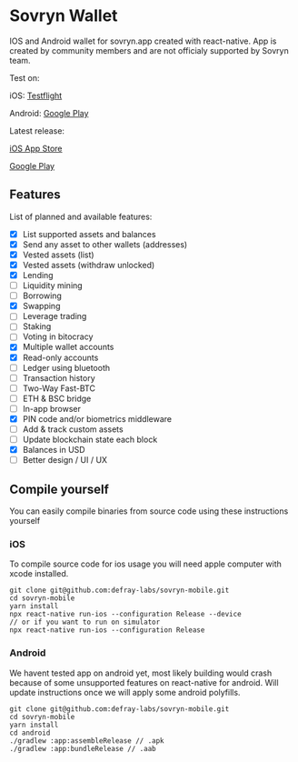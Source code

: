 # Sovryn Wallet
IOS and Android wallet for sovryn.app created with react-native.
App is created by community members and are not officialy supported by Sovryn team.

Test on:

iOS: [Testflight](https://testflight.apple.com/join/cSfETSV5)

Android: [Google Play](https://play.google.com/apps/testing/com.defray.sovryn)

Latest release:

[iOS App Store](https://apps.apple.com/us/app/sovryn-wallet/id1603993667)

[Google Play](https://play.google.com/store/apps/details?id=com.defray.sovryn)


## Features
List of planned and available features:

- [x] List supported assets and balances
- [x] Send any asset to other wallets (addresses)
- [x] Vested assets (list)
- [x] Vested assets (withdraw unlocked)
- [x] Lending
- [ ] Liquidity mining
- [ ] Borrowing
- [x] Swapping
- [ ] Leverage trading
- [ ] Staking
- [ ] Voting in bitocracy
- [x] Multiple wallet accounts
- [x] Read-only accounts
- [ ] Ledger using bluetooth
- [ ] Transaction history
- [ ] Two-Way Fast-BTC
- [ ] ETH & BSC bridge
- [ ] In-app browser
- [x] PIN code and/or biometrics middleware
- [ ] Add & track custom assets
- [ ] Update blockchain state each block
- [x] Balances in USD
- [ ] Better design / UI / UX

## Compile yourself
You can easily compile binaries from source code using these instructions yourself

### iOS
To compile source code for ios usage you will need apple computer with xcode installed.
```
git clone git@github.com:defray-labs/sovryn-mobile.git
cd sovryn-mobile
yarn install
npx react-native run-ios --configuration Release --device
// or if you want to run on simulator
npx react-native run-ios --configuration Release
```

### Android
We havent tested app on android yet, most likely building would crash because of some unsupported features on react-native for android.
Will update instructions once we will apply some android polyfills.

```
git clone git@github.com:defray-labs/sovryn-mobile.git
cd sovryn-mobile
yarn install
cd android
./gradlew :app:assembleRelease // .apk
./gradlew :app:bundleRelease // .aab
```

